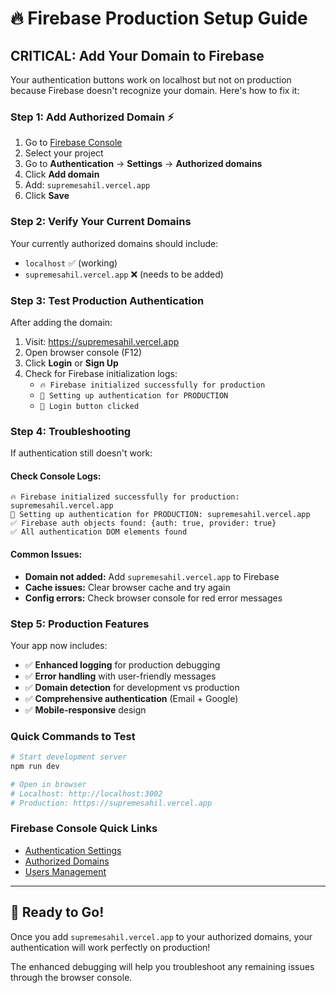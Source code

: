 # 🔥 Firebase Production Setup Guide

## **CRITICAL: Add Your Domain to Firebase**

Your authentication buttons work on localhost but not on production because Firebase doesn't recognize your domain. Here's how to fix it:

### **Step 1: Add Authorized Domain** ⚡

1. Go to [Firebase Console](https://console.firebase.google.com/)
2. Select your project
3. Go to **Authentication** → **Settings** → **Authorized domains**
4. Click **Add domain**
5. Add: `supremesahil.vercel.app`
6. Click **Save**

### **Step 2: Verify Your Current Domains**

Your currently authorized domains should include:
- `localhost` ✅ (working)
- `supremesahil.vercel.app` ❌ (needs to be added)

### **Step 3: Test Production Authentication**

After adding the domain:

1. Visit: https://supremesahil.vercel.app
2. Open browser console (F12)
3. Click **Login** or **Sign Up**
4. Check for Firebase initialization logs:
   - `🔥 Firebase initialized successfully for production`
   - `🔐 Setting up authentication for PRODUCTION`
   - `🔑 Login button clicked`

### **Step 4: Troubleshooting**

If authentication still doesn't work:

#### **Check Console Logs:**
```
🔥 Firebase initialized successfully for production: supremesahil.vercel.app
🔐 Setting up authentication for PRODUCTION: supremesahil.vercel.app
✅ Firebase auth objects found: {auth: true, provider: true}
✅ All authentication DOM elements found
```

#### **Common Issues:**
- **Domain not added:** Add `supremesahil.vercel.app` to Firebase
- **Cache issues:** Clear browser cache and try again
- **Config errors:** Check browser console for red error messages

### **Step 5: Production Features**

Your app now includes:
- ✅ **Enhanced logging** for production debugging
- ✅ **Error handling** with user-friendly messages
- ✅ **Domain detection** for development vs production
- ✅ **Comprehensive authentication** (Email + Google)
- ✅ **Mobile-responsive** design

### **Quick Commands to Test**

```bash
# Start development server
npm run dev

# Open in browser
# Localhost: http://localhost:3002
# Production: https://supremesahil.vercel.app
```

### **Firebase Console Quick Links**

- [Authentication Settings](https://console.firebase.google.com/project/_/authentication/settings)
- [Authorized Domains](https://console.firebase.google.com/project/_/authentication/settings)
- [Users Management](https://console.firebase.google.com/project/_/authentication/users)

---

## **🚀 Ready to Go!**

Once you add `supremesahil.vercel.app` to your authorized domains, your authentication will work perfectly on production! 

The enhanced debugging will help you troubleshoot any remaining issues through the browser console.
